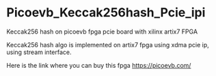 # Picoevb_Keccak256hash_Pcie_ipi
Keccak256 hash on picoevb fpga pcie board with xilinx artix7 FPGA

Keccak256 hash algo is implemented on artix7 fpga using xdma pcie ip, using stream interface.

Here is the link where you can buy this fpga
https://picoevb.com/
